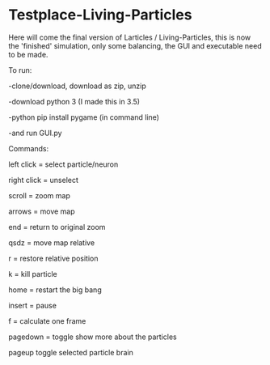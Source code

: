 # Testplace-Living-Particles

Here will come the final version of Larticles / Living-Particles, this is now the 'finished' simulation, only some balancing, the GUI and executable need to be made.

To run:

-clone/download, download as zip, unzip

-download python 3 (I made this in 3.5)

-python pip install pygame (in command line)

-and run GUI.py





Commands:

left click = select particle/neuron

right click = unselect

scroll = zoom map

arrows = move map

end = return to original zoom

qsdz = move map relative

r = restore relative position

k = kill particle

home = restart the big bang

insert = pause

f = calculate one frame

pagedown = toggle show more about the particles

pageup toggle selected particle brain
